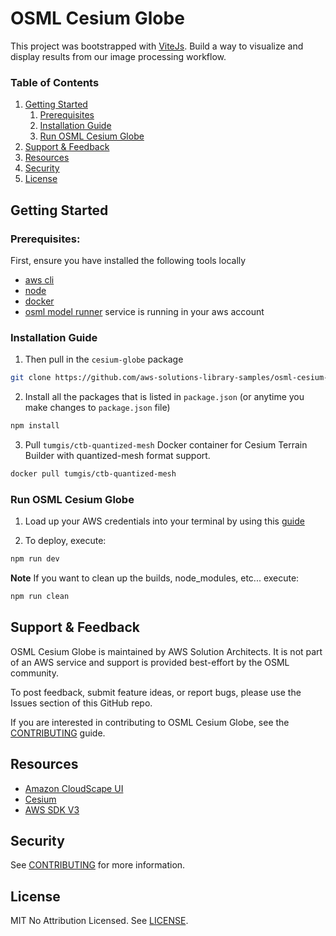 # OSML Cesium Globe

This project was bootstrapped with [ViteJs](https://vitejs.dev/). Build a way to visualize and display results from our image processing workflow.

### Table of Contents
1. [Getting Started](#getting-started)
    1. [Prerequisites](#prerequisites)
    1. [Installation Guide](#installation-guide)
    1. [Run OSML Cesium Globe](#run-osml-cesium-globe)
1. [Support & Feedback](#support--feedback)
1. [Resources](#resources)
1. [Security](#security)
1. [License](#license)


## Getting Started
### Prerequisites:

First, ensure you have installed the following tools locally

- [aws cli](https://docs.aws.amazon.com/cli/latest/userguide/install-cliv2.html)
- [node](https://nodejs.org/en)
- [docker](https://docs.docker.com/desktop/install/)
- [osml model runner](https://github.com/aws-solutions-library-samples/osml-model-runner) service is running in your aws account

### Installation Guide


1. Then pull in the `cesium-globe` package

```sh
git clone https://github.com/aws-solutions-library-samples/osml-cesium-globe.git
```

2. Install all the packages that is listed in `package.json` (or anytime you make changes to `package.json` file)

  ```sh
  npm install
  ```

3. Pull `tumgis/ctb-quantized-mesh` Docker container for Cesium Terrain Builder with quantized-mesh format support.

  ```sh
  docker pull tumgis/ctb-quantized-mesh
  ```

### Run OSML Cesium Globe
1. Load up your AWS credentials into your terminal by using this [guide](https://docs.aws.amazon.com/cli/latest/userguide/cli-chap-configure.html)

2. To deploy, execute:

```sh
npm run dev
```

**Note** If you want to clean up the builds, node_modules, etc... execute:
```sh
npm run clean
```

## Support & Feedback

OSML Cesium Globe is maintained by AWS Solution Architects. It is not part of an AWS service and support is provided best-effort by the OSML community.

To post feedback, submit feature ideas, or report bugs, please use the Issues section of this GitHub repo.

If you are interested in contributing to OSML Cesium Globe, see the [CONTRIBUTING](CONTRIBUTING.md) guide.

## Resources

- [Amazon CloudScape UI](https://cloudscape.design/)
- [Cesium](https://cesium.com/platform/cesiumjs/)
- [AWS SDK V3](https://github.com/aws/aws-sdk-js-v3)

## Security

See [CONTRIBUTING](CONTRIBUTING.md#security-issue-notifications) for more information.

## License

MIT No Attribution Licensed. See [LICENSE](LICENSE).
